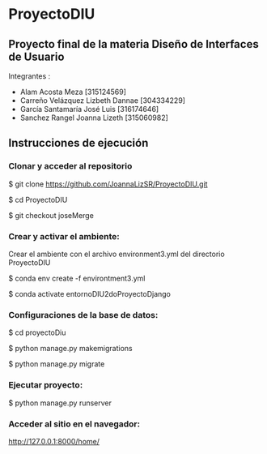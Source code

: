 # ProyectoDIU

## Proyecto final de la materia Diseño de Interfaces de Usuario

Integrantes :

- Alam Acosta Meza                  [315124569] 
- Carreño Velázquez Lizbeth Dannae [304334229]
- García Santamaría José Luis [316174646]
- Sanchez Rangel Joanna Lizeth    [315060982]

## Instrucciones de ejecución

### Clonar y acceder al repositorio

$ git clone https://github.com/JoannaLizSR/ProyectoDIU.git

$ cd ProyectoDIU

$ git checkout joseMerge

###  Crear y activar el ambiente:

Crear el ambiente con el archivo environment3.yml del directorio ProyectoDIU

$ conda env create -f environtment3.yml

$ conda activate entornoDIU2doProyectoDjango

###  Configuraciones de la base de datos:

$ cd proyectoDiu

$ python manage.py makemigrations

$ python manage.py migrate

###  Ejecutar proyecto:

$ python manage.py runserver

###  Acceder al sitio en el navegador:

http://127.0.0.1:8000/home/




 

